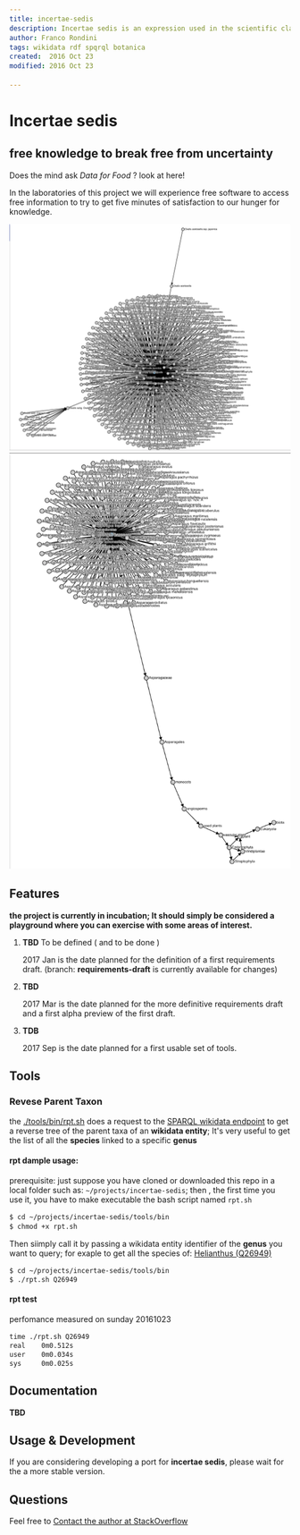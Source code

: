 ```yaml
---
title: incertae-sedis
description: Incertae sedis is an expression used in the scientific classification to indicate an uncertain systematic position of a taxon.
author: Franco Rondini
tags: wikidata rdf spqrql botanica
created:  2016 Oct 23
modified: 2016 Oct 23

---
```


Incertae sedis
=========

## free knowledge to break free from uncertainty 
Does the mind ask *Data for Food* ? look at here!  

In the laboratories of this project we will experience free software to access free information 
to try to get five minutes of satisfaction to our hunger for knowledge.

[![rpt-graph](https://github.com/rondinif/incertae-sedis/raw/master/docs/img/rpt-graph-Q157378.png)](#features)
[![rpt-graph](https://github.com/rondinif/incertae-sedis/raw/master/docs/img/rpt-graph-Q2853420.png)](#features)

Features
--------
**the project is currently in incubation; It should simply be considered a playground where you can exercise with some areas of interest.** 

1. **TBD** To be defined ( and to be done )
     
    2017 Jan is the date planned for the definition of a first requirements draft.
    (branch: **requirements-draft** is currently available for changes)
    
2. **TBD**

    2017 Mar is the date planned for the more definitive requirements draft 
    and a first alpha preview of the first draft.

3. **TDB**

    2017 Sep is the date planned for a first usable set of tools.


Tools
--------

### Revese Parent Taxon
the [./tools/bin/rpt.sh](https://raw.githubusercontent.com/rondinif/incertae-sedis/master/tools/bin/rpt.sh) does a request to the [SPARQL wikidata endpoint](https://query.wikidata.org/sparql?) 
to get a reverse tree of the parent taxa of an **wikidata entity**; 
It's very useful to get the list of all the **species** linked to a specific **genus**  

#### rpt dample usage:
prerequisite: just suppose you have cloned or downloaded this repo in a local folder 
such as: ```~/projects/incertae-sedis```; 
then , the first time you use it, you have to make executable the bash script named ```rpt.sh```

``` bash
$ cd ~/projects/incertae-sedis/tools/bin  
$ chmod +x rpt.sh
```

Then siimply call it by passing a wikidata entity identifier of the **genus** you want to query; 
for exaple to get all the species of: [ Helianthus (Q26949) ](https://www.wikidata.org/wiki/Q26949)
```
$ cd ~/projects/incertae-sedis/tools/bin  
$ ./rpt.sh Q26949
```

#### rpt test 
perfomance measured on sunday 20161023
```
time ./rpt.sh Q26949
real	0m0.512s
user	0m0.034s
sys	    0m0.025s
```


Documentation
-------------

**TBD**

Usage & Development
-------------------

If you are considering developing a port for **incertae sedis**, 
please wait for the a more stable version. 

Questions 
---------

Feel free to [Contact the author at StackOverflow](http://stackoverflow.com/users/1657028/franco-rondini)